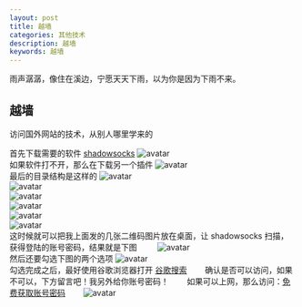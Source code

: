 ```yaml
---
layout: post
title: 越墙
categories: 其他技术
description: 越墙
keywords: 越墙
---
```


雨声潺潺，像住在溪边，宁愿天天下雨，以为你是因为下雨不来。

## 越墙
访问国外网站的技术，从别人哪里学来的   

首先下载需要的软件
[shadowsocks](https://github.com/shadowsocks/shadowsocks-windows/releases)
![avatar](/images/otherTechnological/e6b50e5.png)   
如果软件打不开，那么在下载另一个插件
![avatar](/images/otherTechnological/7956bb1.png)  
最后的目录结构是这样的
![avatar](/images/otherTechnological/3236640.png)  
![avatar](/images/otherTechnological/d07230d.png)  
![avatar](/images/otherTechnological/e2f4d1add.jpg)  
![avatar](/images/otherTechnological/3c13ff537.jpg)  
![avatar](/images/otherTechnological/69559a36.jpg)  
![avatar](/images/otherTechnological/d91d7.png)  
这时候就可以把我上面发的几张二维码图片放在桌面，让 shadowsocks 扫描，获得登陆的账号密码，结果就是下图  　　
![avatar](/images/otherTechnological/2384d.png)  
然后还要勾选下图的两个选项
![avatar](/images/otherTechnological/88481.png)  
勾选完成之后，最好使用谷歌浏览器打开 [谷歌搜索](https://www.google.com.hk/)　　
确认是否可以访问，如果不可以，下方留言吧！我另外给你账号密码！　　
如果可以上网，那么访问：[免费获取账号密码](https://free-ss.site/)　　
![avatar](/images/otherTechnological/eb81b71.png)  


